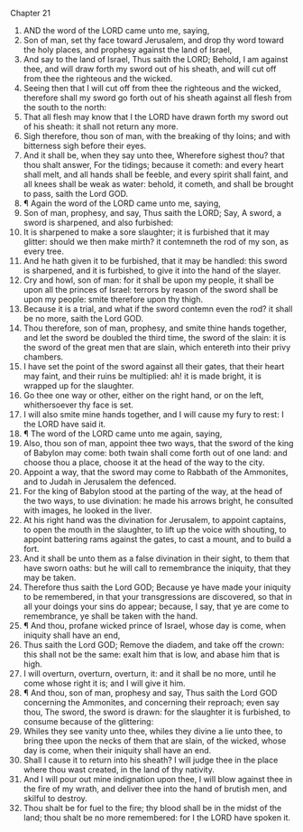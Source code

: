 

Chapter 21

1. AND the word of the LORD came unto me, saying,
2. Son of man, set thy face toward Jerusalem, and drop thy word toward the holy places, and prophesy against the land of Israel,
3. And say to the land of Israel, Thus saith the LORD; Behold, I am against thee, and will draw forth my sword out of his sheath, and will cut off from thee the righteous and the wicked.
4. Seeing then that I will cut off from thee the righteous and the wicked, therefore shall my sword go forth out of his sheath against all flesh from the south to the north:
5. That all flesh may know that I the LORD have drawn forth my sword out of his sheath: it shall not return any more.
6. Sigh therefore, thou son of man, with the breaking of thy loins; and with bitterness sigh before their eyes.
7. And it shall be, when they say unto thee, Wherefore sighest thou?  that thou shalt answer, For the tidings; because it cometh: and every heart shall melt, and all hands shall be feeble, and every spirit shall faint, and all knees shall be weak as water: behold, it cometh, and shall be brought to pass, saith the Lord GOD.
8. ¶ Again the word of the LORD came unto me, saying,
9. Son of man, prophesy, and say, Thus saith the LORD; Say, A sword, a sword is sharpened, and also furbished:
10. It is sharpened to make a sore slaughter; it is furbished that it may glitter: should we then make mirth?  it contemneth the rod of my son, as every tree.
11. And he hath given it to be furbished, that it may be handled: this sword is sharpened, and it is furbished, to give it into the hand of the slayer.
12. Cry and howl, son of man: for it shall be upon my people, it shall be upon all the princes of Israel: terrors by reason of the sword shall be upon my people: smite therefore upon thy thigh.
13. Because it is a trial, and what if the sword contemn even the rod?  it shall be no more, saith the Lord GOD.
14. Thou therefore, son of man, prophesy, and smite thine hands together, and let the sword be doubled the third time, the sword of the slain: it is the sword of the great men that are slain, which entereth into their privy chambers.
15. I have set the point of the sword against all their gates, that their heart may faint, and their ruins be multiplied: ah! it is made bright, it is wrapped up for the slaughter.
16. Go thee one way or other, either on the right hand, or on the left, whithersoever thy face is set.
17. I will also smite mine hands together, and I will cause my fury to rest: I the LORD have said it.
18. ¶ The word of the LORD came unto me again, saying,
19. Also, thou son of man, appoint thee two ways, that the sword of the king of Babylon may come: both twain shall come forth out of one land: and choose thou a place, choose it at the head of the way to the city.
20. Appoint a way, that the sword may come to Rabbath of the Ammonites, and to Judah in Jerusalem the defenced.
21. For the king of Babylon stood at the parting of the way, at the head of the two ways, to use divination: he made his arrows bright, he consulted with images, he looked in the liver.
22. At his right hand was the divination for Jerusalem, to appoint captains, to open the mouth in the slaughter, to lift up the voice with shouting, to appoint battering rams against the gates, to cast a mount, and to build a fort.
23. And it shall be unto them as a false divination in their sight, to them that have sworn oaths: but he will call to remembrance the iniquity, that they may be taken.
24. Therefore thus saith the Lord GOD; Because ye have made your iniquity to be remembered, in that your transgressions are discovered, so that in all your doings your sins do appear; because, I say, that ye are come to remembrance, ye shall be taken with the hand.
25. ¶ And thou, profane wicked prince of Israel, whose day is come, when iniquity shall have an end,
26. Thus saith the Lord GOD; Remove the diadem, and take off the crown: this shall not be the same: exalt him that is low, and abase him that is high.
27. I will overturn, overturn, overturn, it: and it shall be no more, until he come whose right it is; and I will give it him.
28. ¶ And thou, son of man, prophesy and say, Thus saith the Lord GOD concerning the Ammonites, and concerning their reproach; even say thou, The sword, the sword is drawn: for the slaughter it is furbished, to consume because of the glittering:
29. Whiles they see vanity unto thee, whiles they divine a lie unto thee, to bring thee upon the necks of them that are slain, of the wicked, whose day is come, when their iniquity shall have an end.
30. Shall I cause it to return into his sheath?  I will judge thee in the place where thou wast created, in the land of thy nativity.
31. And I will pour out mine indignation upon thee, I will blow against thee in the fire of my wrath, and deliver thee into the hand of brutish men, and skilful to destroy.
32. Thou shalt be for fuel to the fire; thy blood shall be in the midst of the land; thou shalt be no more remembered: for I the LORD have spoken it.

